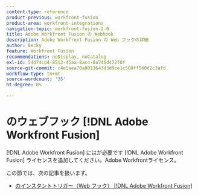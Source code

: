 ```yaml
---
content-type: reference
product-previous: workfront-fusion
product-area: workfront-integrations
navigation-topic: workfront-fusion-2-0
title: Adobe Workfront Fusion の Webhook
description: Adobe Workfront Fusion の Web フックの詳細
author: Becky
feature: Workfront Fusion
recommendations: noDisplay, noCatalog
exl-id: 54d74cd4-8513-45aa-8ac4-0a746d472f0f
source-git-commit: c4e5aea70a8013643d3d9ce1c588ff560d2c3afd
workflow-type: tm+mt
source-wordcount: '35'
ht-degree: 0%

---
```


# のウェブフック [!DNL Adobe Workfront Fusion]

[!DNL Adobe Workfront Fusion] にはが必要です [!DNL Adobe Workfront Fusion] ライセンスを追加してください。Adobe Workfrontライセンス。

この節では、次の記事を扱います。

* [のインスタントトリガー（Web フック） [!DNL Adobe Workfront Fusion]](../../workfront-fusion/webhooks/instant-triggers-webhooks.md)
